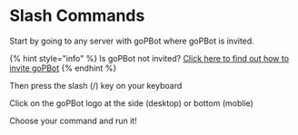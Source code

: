 # Slash Commands

Start by going to any server with goPBot where goPBot is invited.

{% hint style="info" %}
Is goPBot not invited? [Click here to find out how to invite goPBot](../../how-to-invite.md)
{% endhint %}

Then press the slash (/) key on your keyboard

Click on the goPBot logo at the side (desktop) or bottom (moblie)&#x20;

Choose your command and run it!
